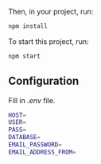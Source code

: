 Then, in your project, run:

```bash
npm install
```

To start this project, run:

```bash
npm start
```

## Configuration

Fill in _.env_ file.

```bash
HOST=
USER=
PASS=
DATABASE=
EMAIL_PASSWORD=
EMAIL_ADDRESS_FROM=
```
